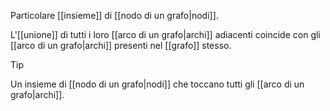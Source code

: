 Particolare [[insieme]] di [[nodo di un grafo|nodi]].

L'[[unione]] di tutti i loro [[arco di un grafo|archi]] adiacenti coincide con gli [[arco di un grafo|archi]] presenti nel [[grafo]] stesso.

> [!Tip]
> Un insieme di [[nodo di un grafo|nodi]] che toccano tutti gli [[arco di un grafo|archi]].